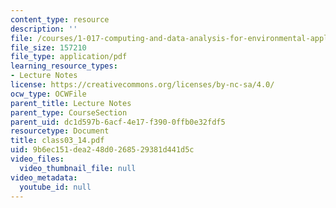 ```yaml
---
content_type: resource
description: ''
file: /courses/1-017-computing-and-data-analysis-for-environmental-applications-fall-2003/9b6ec151dea248d0268529381d441d5c_class03_14.pdf
file_size: 157210
file_type: application/pdf
learning_resource_types:
- Lecture Notes
license: https://creativecommons.org/licenses/by-nc-sa/4.0/
ocw_type: OCWFile
parent_title: Lecture Notes
parent_type: CourseSection
parent_uid: dc1d597b-6acf-4e17-f390-0ffb0e32fdf5
resourcetype: Document
title: class03_14.pdf
uid: 9b6ec151-dea2-48d0-2685-29381d441d5c
video_files:
  video_thumbnail_file: null
video_metadata:
  youtube_id: null
---
```

